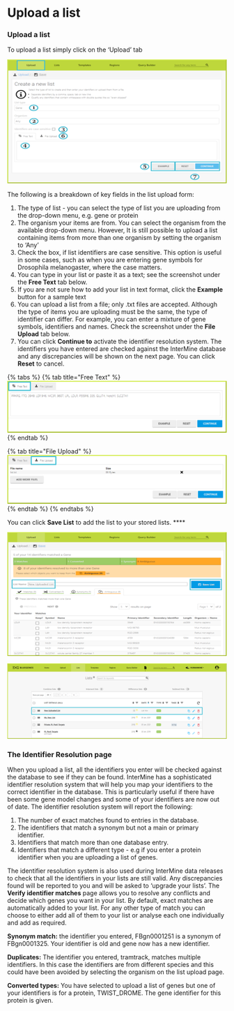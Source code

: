 # Upload a list

### Upload a list

To upload a list simply click on the ‘Upload’ tab

![](../../../.gitbook/assets/upload-list-resized.png)

The following is a breakdown of key fields in the list upload form: 

1. The type of list - you can select the type of list you are uploading from the drop-down menu, e.g. gene or protein 
2. The organism your items are from. You can select the organism from the available drop-down menu. However, It is still possible to upload a list containing items from more than one organism by setting the organism to ‘Any’
3. Check the box, if list identifiers are case sensitive. This option is useful in some cases, such as when you are entering gene symbols for Drosophila melanogaster, where the case matters.  
4. You can type in your list or paste it as a text; see the screenshot under the **Free Text** tab below. 
5. If you are not sure how to add your list in text format, click the **Example** button for a sample text 
6. You can upload a list from a file; only .txt files are accepted. Although the type of items you are uploading must be the same, the type of identifier can differ. For example, you can enter a mixture of gene symbols, identifiers and names. Check the screenshot under the **File Upload** tab below.  
7. You can click **Continue to** activate the identifier resolution system. The identifiers you have entered are checked against the InterMine database and any discrepancies will be shown on the next page. You can click **Reset** to cancel. 

{% tabs %}
{% tab title="Free Text" %}
![Uploading a list as a text](../../../.gitbook/assets/text-upload.png)
{% endtab %}

{% tab title="File Upload" %}
![Uploading a list from a file](../../../.gitbook/assets/file-upload.png)
{% endtab %}
{% endtabs %}

You can click **Save List** to add the list to your stored lists.  ****

![](../../../.gitbook/assets/uploaded-list.png)

![List Upload](../../../.gitbook/assets/uploaded-list-view.png)

### The Identifier Resolution page

When you upload a list, all the identifiers you enter will be checked against the database to see if they can be found. InterMine has a sophisticated identifier resolution system that will help you map your identifiers to the correct identifier in the database. This is particularly useful if there have been some gene model changes and some of your identifiers are now out of date. The identifier resolution system will report the following:

1. The number of exact matches found to entries in the database.
2. The identifiers that match a synonym but not a main or primary identifier.
3. Identifiers that match more than one database entry.
4. Identifiers that match a different type - e.g if you enter a protein identifier when you are uploading a list of genes.

The identifier resolution system is also used during InterMine data releases to check that all the identifiers in your lists are still valid. Any discrepancies found will be reported to you and will be asked to ‘upgrade your lists’. The **Verify identifier matches** page allows you to resolve any conflicts and decide which genes you want in your list. By default, exact matches are automatically added to your list. For any other type of match you can choose to either add all of them to your list or analyse each one individually and add as required.

**Synonym match:** the identifier you entered, FBgn0001251 is a synonym of FBgn0001325. Your identifier is old and gene now has a new identifier.

**Duplicates:** The identifier you entered, tramtrack, matches multiple identifiers. In this case the identifiers are from different species and this could have been avoided by selecting the organism on the list upload page.

**Converted types:** You have selected to upload a list of genes but one of your identifiers is for a protein, TWIST\_DROME. The gene identifier for this protein is given.

